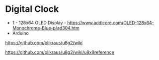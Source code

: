# Digital Clock



* 1 - 128x64 OLED Display - https://www.addicore.com/OLED-128x64-Monochrome-Blue-p/ad304.htm
* Arduino



https://github.com/olikraus/u8g2/wiki

https://github.com/olikraus/u8g2/wiki/u8x8reference

